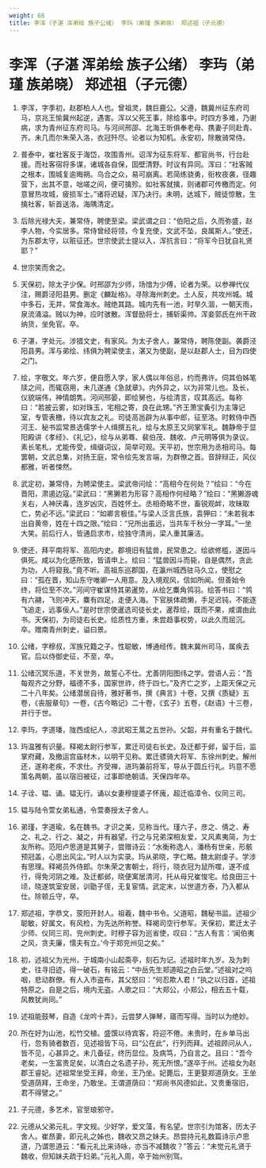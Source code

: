 ```yaml
---
weight: 68
title: 李浑（子湛 浑弟绘 族子公绪） 李玙（弟瑾 族弟晓） 郑述祖（子元德）
---
```


# 李浑（子湛 浑弟绘 族子公绪） 李玙（弟瑾 族弟晓） 郑述祖（子元德）

1. <span id="李浑（子湛_浑弟绘_族子公绪）_李玙（弟瑾_族弟晓）_郑述祖（子元德）-1"></span>
李浑，字季初，赵郡柏人人也。曾祖灵，魏巨鹿公。父遵，魏冀州征东府司马，京兆王愉冀州起逆，遇害。浑以父死王事，除给事中。时四方多难，乃谢病，求为青州征东府司马。与河间邢邵、北海王昕俱奉老母、携妻子同赴青、齐。未几而尔朱荣入洛，衣冠歼尽。论者以为知机。永安初，除散骑常侍。

2. <span id="李浑（子湛_浑弟绘_族子公绪）_李玙（弟瑾_族弟晓）_郑述祖（子元德）-2"></span>
普泰中，崔社客反于海岱，攻围青州。诏浑为征东将军、都官尚书，行台赴援。而社客宿将多谋，诸城各自保，固壁清野。时议有异同。浑曰：“社客贼之根本，围城复逾晦朔。乌合之众，易可崩离。若简练骁勇，衔枚夜袭，径趣营下，出其不意，咄嗟之间，便可擒殄。如社客就擒，则诸郡可传檄而定。何意冒热攻城，疲损军士。”诸将迟疑，浑乃决行。未明，达城下，贼徒惊散，生擒社客，斩首送洛。海隅清定。

3. <span id="李浑（子湛_浑弟绘_族子公绪）_李玙（弟瑾_族弟晓）_郑述祖（子元德）-3"></span>
后除光禄大夫，兼常侍，聘使至梁。梁武谓之曰：“伯阳之后，久而弥盛，赵李人物，今实居多。常侍曾经将领，今复充使，文武不坠，良属斯人。”使还，为东郡太守，以赃征还。世宗使武士提以入，浑抗言曰：“将军今日犹自礼贤耶？”

4. <span id="李浑（子湛_浑弟绘_族子公绪）_李玙（弟瑾_族弟晓）_郑述祖（子元德）-4"></span>
世宗笑而舍之。

5. <span id="李浑（子湛_浑弟绘_族子公绪）_李玙（弟瑾_族弟晓）_郑述祖（子元德）-5"></span>
天保初，除太子少保。时邢邵为少师，场愔为少傅，论者为荣。以参禅代仪注，赐爵泾阳县男。删定《麟趾格》。寻除海州刺史。土人反，共攻州城。城中多石，无井，常食海水。贼绝其路。城内先有一池，时旱久涸，一朝天雨，泉流涌溢。贼以为神，应时骇散。浑督励将士，捕斩渠帅。浑妾郭氏在州干政纳货，坐免官。卒。

6. <span id="李浑（子湛_浑弟绘_族子公绪）_李玙（弟瑾_族弟晓）_郑述祖（子元德）-6"></span>
子湛，字处元。涉猎文史，有家风。为太子舍人，兼常侍，聘陈使副。袭爵泾阳县男。浑与弟绘、纬俱为聘梁使主，湛又为使副，是以赵郡人士，目为四使之门。

7. <span id="李浑（子湛_浑弟绘_族子公绪）_李玙（弟瑾_族弟晓）_郑述祖（子元德）-7"></span>
绘，字敬文。年六岁，便自愿入学，家人偶以年俗忌，约而弗许。伺其伯姊笔牍之间，而辄窃用，未几遂通《急就章》。内外异之，以为非常儿也。及长，仪貌端伟，神情朗隽。河间邢晏，即绘舅也，与绘清言，叹其高远。每称曰：“若披云雾，如对珠玉，宅相之寄，良在此甥。”齐王萧宝夤引为主簿记室，专管表檄，待以宾友之礼。司徒高邕辟为从事中郎，征至洛。时敕侍中西河王、秘书监常景选儒学十人缉撰五礼，绘与太原王又同掌军礼。魏静帝于显阳殿讲《孝经》、《礼记》，绘与从弟骞、裴伯茂、魏收、卢元明等俱为录议。素长笔札，尤能传受，缉缀词议，简举可观。天平初，世宗用为丞相司马。每罢朝，文武总集，对扬王庭，常令绘先发言端，为群僚之首。音辞辩正，风仪都雅，听者悚然。

8. <span id="李浑（子湛_浑弟绘_族子公绪）_李玙（弟瑾_族弟晓）_郑述祖（子元德）-8"></span>
武定初，兼常侍，为聘梁使主。梁武帝问绘：“高相今在何处？”绘曰：“今在晋阳，肃遏边寇。”梁武曰：“黑獭若为形容？高相作何经略？”绘曰：“黑獭游魂关右，人神厌毒，连岁凶灾，百姓怀土。丞相奇略不世，畜锐观衅，攻昧取亡，势必不远。”梁武曰：“如卿言极佳。”与梁人泛言氏族，袁狎曰：“未若我本出自黄帝，姓在十四之限。”绘曰：“兄所出虽远，当共车千秋分一字耳。”一坐大笑。前后行人，皆通启求市，绘独守清尚，梁人重其廉洁。

9. <span id="李浑（子湛_浑弟绘_族子公绪）_李玙（弟瑾_族弟晓）_郑述祖（子元德）-9"></span>
使还，拜平南将军、高阳内史。郡境旧有猛兽，民常患之。绘欲修槛，遂因斗俱死。咸以为化感所致，皆请申上。绘曰：“猛兽因斗而毙，自是偶然，贪此为功，人将窥我。”竟不听。高祖东巡郡国，在瀛州城西驻马久立，使慰之曰：“孤在晋，知山东守唯卿一人用意。及入境观风，信如所闻。但善始令终，将位至不次。”河间守崔谋恃其弟暹势，从绘乞麋角鸰羽。绘答书曰：“鸰有六翮，飞则冲天，麋有四足，走便入海。下官肤体疏懒，手足迟钝，不能逐飞追走，远事佞人。”是时世宗使暹选司徒长史，暹荐绘，既而不果，咸谓由此书。天保初，为司徒右长史。绘质性方重，未尝趋事权势，以此久而屈沉。卒。赠南青州刺史，谥曰景。

10. <span id="李浑（子湛_浑弟绘_族子公绪）_李玙（弟瑾_族弟晓）_郑述祖（子元德）-10"></span>
公绪，字穆叔，浑族兄籍之子。性聪敏，博通经传。魏末冀州司马，属疾去官。后以侍御史征，不至，卒。

11. <span id="李浑（子湛_浑弟绘_族子公绪）_李玙（弟瑾_族弟晓）_郑述祖（子元德）-11"></span>
公绪沉冥乐道，不关世务，故誓心不仕。尤善阴阳图纬之学。尝语人云：“吾每观齐之分野，福德不多，国家世祚，终于四七。”及齐亡之岁，上距天保之元二十八年矣。公绪潜居自待，雅好著书，撰《典言》十卷，又撰《质疑》五卷，《丧服章句》一卷，《古今略记》二十卷，《玄子》五卷，《赵语》十三卷，并行于世。

12. <span id="李浑（子湛_浑弟绘_族子公绪）_李玙（弟瑾_族弟晓）_郑述祖（子元德）-12"></span>
李玙，字道璠，陇西成纪人，凉武昭王暠之五世孙。父韶，并有重名于魏代。

13. <span id="李浑（子湛_浑弟绘_族子公绪）_李玙（弟瑾_族弟晓）_郑述祖（子元德）-13"></span>
玙温雅有识量。释褐太尉行参军，累迁司徒右长史。及迁都于邺，留于后，监掌府藏，及撤运宫庙材木，以明干见称。累迁骠骑大将军、东徐州刺史。解州还，遂称老疾，不求仕。齐受禅，进玙兼前将军，导从于圆丘行礼。玙意不愿策名两朝，虽以宿旧被征，过事即绝朝请。天保四年卒。

14. <span id="李浑（子湛_浑弟绘_族子公绪）_李玙（弟瑾_族弟晓）_郑述祖（子元德）-14"></span>
子诠、韫、诵。韫无行。诵以女妻穆提婆子怀廆，超迁临漳令、仪同三司。

15. <span id="李浑（子湛_浑弟绘_族子公绪）_李玙（弟瑾_族弟晓）_郑述祖（子元德）-15"></span>
韫与陆令萱女弟私通，令萱奏授太子舍人。

16. <span id="李浑（子湛_浑弟绘_族子公绪）_李玙（弟瑾_族弟晓）_郑述祖（子元德）-16"></span>
弟瑾，字道瑜，名在魏书。才识之美，见称当代。瑾六子，彦之、倩之、寿之、礼之、行之、凝之，并有器望。行之与兄弟深相友爱，又风素夷简，为士友所称。范阳卢思道是其舅子，尝赠诗云：“水衡称逸人，潘杨有世亲，形骸预冠盖，心思出风尘。”时人以为实录。玙从弟晓，字仁略。魏太尉虔子。学涉有思理。释褐员外侍郎。尔朱荣之害朝士，将行，晓衣冠为鼠所噬，遂不成行，得免河阴之难。及迁都邺，晓便寓居清河，托从母兄崔悛宅。给良田三十顷，晓遂筑室安居，训勖子侄，无复宦情。武定末，以世道方泰，乃入都从仕。除顿丘守，卒。

17. <span id="李浑（子湛_浑弟绘_族子公绪）_李玙（弟瑾_族弟晓）_郑述祖（子元德）-17"></span>
郑述祖，字恭文，荥阳开封人。祖羲，魏中书令。父道昭，魏秘书监。述祖少聪敏，好属文，有风检，为先达所称誉。释褐司空行参军。天保初，累迁太子少师、仪同三司、兖州刺史。时穆子容为巡省使，叹曰：“古人有言：‘闻伯夷之风，贪夫廉，懦夫有立。’今于郑兖州见之矣。”

18. <span id="李浑（子湛_浑弟绘_族子公绪）_李玙（弟瑾_族弟晓）_郑述祖（子元德）-18"></span>
初，述祖父为光州，于城南小山起斋亭，刻石为记。述祖时年九岁。及为刺史，往寻旧迹，得一破石，有铭云：“中岳先生郑道昭之白云堂。”述祖对之呜咽，悲动群僚。有人入市盗布，其父怒曰：“何忍欺人君！”执之以归首，述祖特原之。自是之后，境内无盗。人歌之曰：“大郑公，小郑公，相去五十载，风教犹尚同。”

19. <span id="李浑（子湛_浑弟绘_族子公绪）_李玙（弟瑾_族弟晓）_郑述祖（子元德）-19"></span>
述祖能鼓琴，自造《龙吟十弄》，云尝梦人弹琴，寤而写得。当时以为绝妙。

20. <span id="李浑（子湛_浑弟绘_族子公绪）_李玙（弟瑾_族弟晓）_郑述祖（子元德）-20"></span>
所在好为山池，松竹交植。盛馔以待宾客，将迎不倦。未贵时，在乡单马出行，忽有骑者数百，见述祖皆下马，曰“公在此”，行列而拜。述祖顾问从人，皆不见，心甚异之。未几备征，终历显位。及病笃，乃自言之。且曰：“吾今老矣，一生富贵足矣，以清白之名遗子孙，死无所恨。”遂卒于州。述祖女为赵郡王睿妃。述祖常坐受王拜，命坐，王乃坐。妃薨后，王更娶郑道荫女。王坐受道荫拜，王命坐，乃敢坐。王谓道荫曰：“郑尚书风德如此，又贵重宿旧，君不得譬之。”

21. <span id="李浑（子湛_浑弟绘_族子公绪）_李玙（弟瑾_族弟晓）_郑述祖（子元德）-21"></span>
子元德，多艺术，官至琅邪守。

22. <span id="李浑（子湛_浑弟绘_族子公绪）_李玙（弟瑾_族弟晓）_郑述祖（子元德）-22"></span>
元德从父弟元礼，字文规。少好学，爱文藻，有名望。世宗引为馆客，历太子舍人。崔昂妻，即元礼之姊也，魏收又昂之妹夫。昂尝持元礼数篇诗示卢思道，乃谓思道云：“看元礼比来诗咏，亦当不减魏收？”答云：“未觉元礼贤于魏收，但知妹夫疏于妇弟。”元礼入周，卒于始州别驾。
